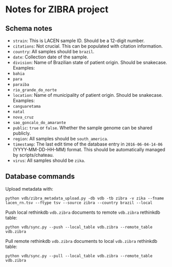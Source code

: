 # Notes for ZIBRA project

## Schema notes

* `strain`: This is LACEN sample ID. Should be a 12-digit number.
* `citations`: Not crucial. This can be populated with citation information.
* `country`: All samples should be `brazil`.
* `date`: Collection date of the sample.
* `division`: Name of Brazilian state of patient origin. Should be snakecase. Examples:
 * `bahia`
 * `para`
 * `paraiba`
 * `rio_grande_do_norte`
* `location`: Name of municipality of patient origin. Should be snakecase. Examples:
 * `canguaretama`
 * `natal` 
 * `nova_cruz`
 * `sao_goncalo_do_amarante`
* `public`: `true` or `false`. Whether the sample genome can be shared publicly.
* `region`: All samples should be `south_america`.
* `timestamp`: The last edit time of the database entry in `2016-06-04-14-06` (YYYY-MM-DD-HH-MM) format. This should be automatically managed by scripts/chateau.
* `virus`: All samples should be `zika`.

## Database commands

Upload metadata with:

    python vdb/zibra_metadata_upload.py -db vdb -tb zibra -v zika --fname lacen_rn.tsv --ftype tsv --source zibra --country brazil --local

Push local rethinkdb `vdb.zibra` documents to remote `vdb.zibra` rethinkdb table:
	
	python vdb/sync.py --push --local_table vdb.zibra --remote_table vdb.zibra
	
Pull remote rethinkdb `vdb.zibra` documents to local `vdb.zibra` rethinkdb table:

	python vdb/sync.py --pull --local_table vdb.zibra --remote_table vdb.zibra
